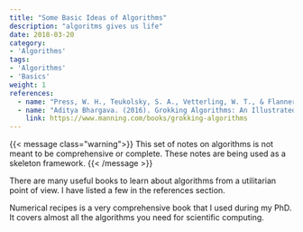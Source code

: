 ```yaml
---
title: "Some Basic Ideas of Algorithms"
description: "algoritms gives us life"
date: 2018-03-20
category:
- 'Algorithms'
tags:
- 'Algorithms'
- 'Basics'
weight: 1
references:
  - name: "Press, W. H., Teukolsky, S. A., Vetterling, W. T., & Flannery, B. P. (2544). Numerical Recipes (3rd Editio). Cambridge University Press."
  - name: "Aditya Bhargava. (2016). Grokking Algorithms: An Illustrated Guide for Programmers and Other Curious People. Manning Publications."
    link: https://www.manning.com/books/grokking-algorithms
---
```


{{< message class="warning">}}
This set of notes on algorithms is not meant to be comprehensive or complete. These notes are being used as a skeleton framework.
{{< /message >}}

There are many useful books to learn about algorithms from a utilitarian point of view. I have listed a few in the references section.

Numerical recipes is a very comprehensive book that I used during my PhD. It covers almost all the algorithms you need for scientific computing.
